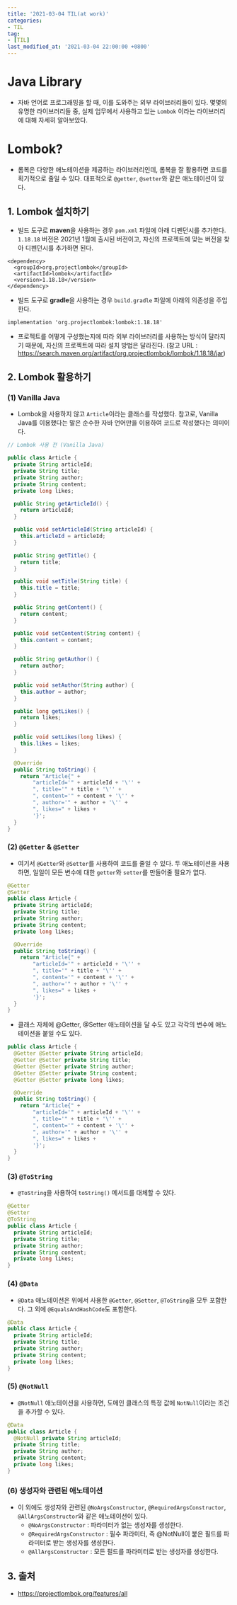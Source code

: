```yaml
---
title: '2021-03-04 TIL(at work)'
categories:
- TIL
tag:
- [TIL]
last_modified_at: '2021-03-04 22:00:00 +0800'
---
```

# Java Library
- 자바 언어로 프로그래밍을 할 때, 이를 도와주는 외부 라이브러리들이 있다. 몇몇의 유명한 라이브러리들 중, 실제 업무에서 사용하고 있는 `Lombok` 이라는 라이브러리에 대해 자세히 알아보았다.

# Lombok?
- 롬복은 다양한 애노테이션을 제공하는 라이브러리인데, 롬복을 잘 활용하면 코드를 획기적으로 줄일 수 있다. 대표적으로 `@getter`, `@setter`와 같은 애노테이션이 있다. 

## 1. Lombok 설치하기
- 빌드 도구로 **maven**을 사용하는 경우 `pom.xml` 파일에 아래 디펜던시를 추가한다. `1.18.18` 버전은 2021년 1월에 출시된 버전이고, 자신의 프로젝트에 맞는 버전을 찾아 디펜던시를 추가하면 된다.
  
```
<dependency>
  <groupId>org.projectlombok</groupId>
  <artifactId>lombok</artifactId>
  <version>1.18.18</version>
</dependency>
```

- 빌드 도구로 **gradle**을 사용하는 경우 `build.gradle` 파일에 아래의 의존성을 주입한다.

```
implementation 'org.projectlombok:lombok:1.18.18'
```
- 프로젝트를 어떻게 구성했는지에 따라 외부 라이브러리를 사용하는 방식이 달라지기 때문에, 자신의 프로젝트에 따라 설치 방법은 달라진다.
(참고 URL : https://search.maven.org/artifact/org.projectlombok/lombok/1.18.18/jar)


## 2. Lombok 활용하기
### (1) Vanilla Java
- Lombok을 사용하지 않고 `Article`이라는 클래스를 작성했다. 참고로, Vanilla Java를 이용했다는 말은 순수한 자바 언어만을 이용하여 코드로 작성했다는 의미이다. 

```java
// Lombok 사용 전 (Vanilla Java)

public class Article {
  private String articleId;
  private String title;
  private String author;
  private String content;
  private long likes;

  public String getArticleId() {
    return articleId;
  }

  public void setArticleId(String articleId) {
    this.articleId = articleId;
  }

  public String getTitle() {
    return title;
  }

  public void setTitle(String title) {
    this.title = title;
  }

  public String getContent() {
    return content;
  }

  public void setContent(String content) {
    this.content = content;
  }

  public String getAuthor() {
    return author;
  }

  public void setAuthor(String author) {
    this.author = author;
  }

  public long getLikes() {
    return likes;
  }

  public void setLikes(long likes) {
    this.likes = likes;
  }

  @Override
  public String toString() {
    return "Article{" +
        "articleId='" + articleId + '\'' +
        ", title='" + title + '\'' +
        ", content='" + content + '\'' +
        ", author='" + author + '\'' +
        ", likes=" + likes +
        '}';
  }
}
```

### (2) `@Getter` & `@Setter`
- 여기서 `@Getter`와 `@Setter`를 사용하여 코드를 줄일 수 있다. 두 애노테이션을 사용하면, 일일이 모든 변수에 대한 `getter`와 `setter`를 만들어줄 필요가 없다.

```java
@Getter
@Setter
public class Article {
  private String articleId;
  private String title;
  private String author;
  private String content;
  private long likes;

  @Override
  public String toString() {
    return "Article{" +
        "articleId='" + articleId + '\'' +
        ", title='" + title + '\'' +
        ", content='" + content + '\'' +
        ", author='" + author + '\'' +
        ", likes=" + likes +
        '}';
  }
}
```

- 클래스 자체에 @Getter, @Setter 애노테이션을 달 수도 있고 각각의 변수에 애노테이션을 붙일 수도 있다.

```java
public class Article {
  @Getter @Setter private String articleId;
  @Getter @Setter private String title;
  @Getter @Setter private String author;
  @Getter @Setter private String content;
  @Getter @Setter private long likes;

  @Override
  public String toString() {
    return "Article{" +
        "articleId='" + articleId + '\'' +
        ", title='" + title + '\'' +
        ", content='" + content + '\'' +
        ", author='" + author + '\'' +
        ", likes=" + likes +
        '}';
  }
}
```

### (3) `@ToString`
- `@ToString`을 사용하여 `toString()` 메서드를 대체할 수 있다.

```java
@Getter
@Setter
@ToString
public class Article {
  private String articleId;
  private String title;
  private String author;
  private String content;
  private long likes;
}
```

### (4) `@Data`
- `@Data` 애노테이션은 위에서 사용한 `@Getter`, `@Setter`, `@ToString`을 모두 포함한다. 그 외에 `@EqualsAndHashCode`도 포함한다.

```java
@Data
public class Article {
  private String articleId;
  private String title;
  private String author;
  private String content;
  private long likes;
}
```

### (5) `@NotNull`
- `@NotNull` 애노테이션을 사용하면, 도메인 클래스의 특정 값에 `NotNull`이라는 조건을 추가할 수 있다.

```java
@Data
public class Article {
  @NotNull private String articleId;
  private String title;
  private String author;
  private String content;
  private long likes;
}
```
### (6) 생성자와 관련된 애노테이션
- 이 외에도 생성자와 관련된 `@NoArgsConstructor`, `@RequiredArgsConstructor`, `@AllArgsConstructor`와 같은 애노테이션이 있다.
  - `@NoArgsConstructor` : 파라미터가 없는 생성자를 생성한다.
  - `@RequiredArgsConstructor` : 필수 파라미터, 즉 @NotNull이 붙은 필드를 파라미터로 받는 생성자를 생성한다.
  - `@AllArgsConstructor` : 모든 필드를 파라미터로 받는 생성자를 생성한다.

## 3. 출처
- https://projectlombok.org/features/all